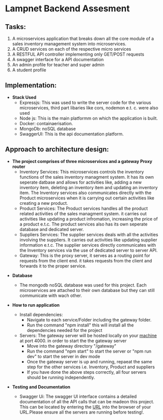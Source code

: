 # Lampnet Backend Assesment

## Tasks:

1. A microservices application that breaks down all the core module of a sales inventory management system into microservices.
2. A CRUD services on each of the respective micro services
3. A RESTFUL API controller implementing only GET/POST requests
4. A swagger interface for a API documentation
5. An admin profile for teacher and super admin
6. A student profile

## Implementation:

- **Stack Used**
  - Expressjs: This was used to write the server code for the various microservices, third part libaries like cors, nodemon e.t. c. were also used
  - Node js: This is the main platformm on which the application is built.
  - Docker: containaerisation.
  - MongoDb: noSQL database
  - SwaggerUI: This is the api documentation platform.

## Approach to architecture design:

- **The project comprises of three microservices and a gateway Proxy router**
  - Inventory Services:
    This microservices controls the inventory functions of the sales inventory managment system. It has its own seperate datbase and allows for activities like, adding a new inventory item, deleting an inventory item and updating an inventory item.
    The Inventory services also communicates directly with the Product microservices when it is carrying out certain activities like creating a new product.
  - Product Services:
    The Product services handles all the product related activities of the sales managment system. it carries out activities like updating a product infromation, increasing the price of a product e.t.c. The product services also has its own seperate database and dedicated server.
  - Suppliers Services:
    The supplier services deals with all the activities involving the suppliers. It carries out activities like updating supplier information e.t.c. The supplier services directly communicates with the Inventory services via the use of dedicated server to server API.
  - Gateway:
    This is the proxy server, it serves as a routing point for requests from the client end. it takes requests from the client and forwards it to the proper service.

* **Database**

  - The mongodb noSQL database was used for this project. Each microservices are attached to their own database but they can still communicate with wach other.

* **How to run application**

  - Install dependencies:
    - Navigate to each service/Folder including the gateway folder.
    - Run the command "npm install" this will install all the dependencies needed for the project
  - Servers:
    The gateway server will be hosted locally on your [machine](http://localhost:4000) at port 4000. in order to start the the gateway server
    - Move into the gateway directory "/gateway"
    - Run the command "npm start" to start the server or "npm run dev" to start the server in dev mode
    - Once the gateway server is up and running, repaeat the same step for the other services i.e. Inventory, Product and suppliers
    - If you have done the above steps correctly, all four servers should be running independently.

* **Testing and Documentation**
  - Swagger Ui: The swagger UI interface contains a detailed documentation of all the API calls that can be madeon this project. This can be located by entering the [URL](http://localhost:4000/api-docs) into the browser of your URL.Please ensure all the servers are running before testing!.
